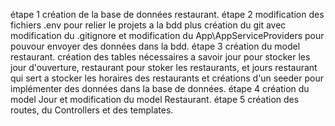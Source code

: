 étape 1 création de la base de données restaurant.
étape 2 modification des fichiers .env pour relier le projets a la bdd plus création du git avec modification du .gitignore et modification du App\AppServiceProviders pour pouvour envoyer des données dans la bdd.
étape 3 création du model restaurant.
création des tables nécessaires a savoir jour pour stocker les jour d'ouverture, restaurant pour stoker les restaurants, et jours restaurant qui sert a stocker les horaires des restaurants et créations d'un seeder pour implémenter des données dans la base de données.
étape 4 création du model Jour et modification du model Restaurant.
étape 5 création des routes, du Controllers et des templates.
